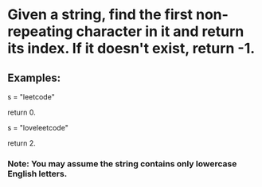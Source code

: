 # Given a string, find the first non-repeating character in it and return its index. If it doesn't exist, return -1.

## Examples:

s = "leetcode"

return 0.

s = "loveleetcode"

return 2.
 

### Note: You may assume the string contains only lowercase English letters.

